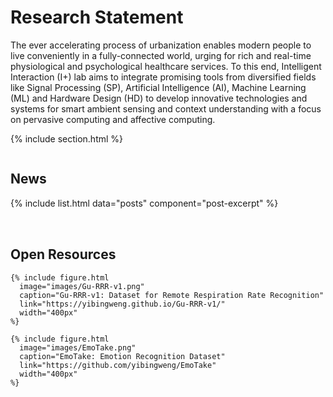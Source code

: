 ---
---

# Research Statement

The ever accelerating process of urbanization enables modern people to live conveniently in a fully-connected world, urging for rich and real-time physiological and psychological healthcare services. To this end, Intelligent Interaction (I+) lab aims to integrate promising tools from diversified fields like Signal Processing (SP), Artificial Intelligence (AI), Machine Learning (ML) and Hardware Design (HD) to develop innovative technologies and systems for smart ambient sensing and context understanding with a focus on pervasive computing and affective computing.


{% include section.html %}

<div class="row">
  <div class="column left-column">
    <h2>News</h2>
    {% include list.html data="posts" component="post-excerpt" %}
  </div>
  
  <div class="column right-column">
    <h2>Open Resources</h2>
    
    {% include figure.html
      image="images/Gu-RRR-v1.png"
      caption="Gu-RRR-v1: Dataset for Remote Respiration Rate Recognition"
      link="https://yibingweng.github.io/Gu-RRR-v1/"
      width="400px"
    %}
    
    {% include figure.html
      image="images/EmoTake.png"
      caption="EmoTake: Emotion Recognition Dataset"
      link="https://github.com/yibingweng/EmoTake"
      width="400px"
    %}
  </div>
</div>

<style>
  .row {
    display: flex;
    flex-wrap: wrap;
    gap: 2rem;
  }
  
  .column {
    flex: 1;
    min-width: 300px;
  }
  
  .left-column {
    flex-basis: 55%;
  }
  
  .right-column {
    flex-basis: 35%;
  }
  
  @media (max-width: 768px) {
    .row {
      flex-direction: column;
    }
    
    .column {
      width: 100%;
    }
  }
</style>
